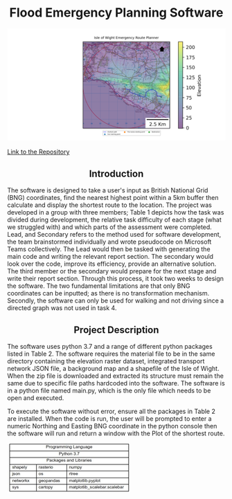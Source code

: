                
<h1 align="center">Flood Emergency Planning Software</h1>

![alt text](   Readme_iamges/Output.png   "Logo Title Text 1")

[Link to the Repository](https://github.com/TDAYENI/Flood-Emergency-Planning-Software.git)
<h2 align="center">Introduction</h2>

The software is designed to take a user's input as British National Grid (BNG) coordinates, find the nearest highest point within a 5km buffer then calculate and display the shortest route to the location.
The project was developed in a group with three members; Table 1 depicts how the task was divided during development, the relative task difficulty of each stage (what we struggled with) and which parts of the assessment were completed. Lead, and Secondary refers to the method used for software development, the team brainstormed individually and wrote pseudocode on Microsoft Teams collectively. The Lead would then be tasked with generating the main code and writing the relevant report section. The secondary would look over the code, improve its efficiency, provide an alternative solution. The third member or the secondary would prepare for the next stage and write their report section. Through this process, it took two weeks to design the software. The two fundamental limitations are that only BNG coordinates can be inputted; as there is no transformation mechanism. Secondly, the software can only be used for walking and not driving since a directed graph was not used in task 4. 



<h2 align="center">Project Description</h2>

The software uses python 3.7 and a range of different python packages listed in Table 2. The software requires the material file to be in the same directory containing the elevation raster dataset, integrated transport network JSON file, a background map and a shapefile of the Isle of Wight. When the zip file is downloaded and extracted its structure must remain the same due to specific file paths hardcoded into the software.
The software is in a python file named main.py, which is the only file which needs to be open and executed. 

To execute the software without error, ensure all the packages in Table 2 are installed.
When the code is run, the user will be prompted to enter a numeric Northing and Easting BNG coordinate in the python console then the software will run and return a window with the Plot of the shortest route. 










![alt text](   Readme_iamges/prerequisite.jpg  "Logo Title Text 1")